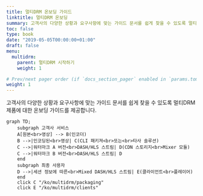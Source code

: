 ```yaml
---
title: 멀티DRM 온보딩 가이드
linktitle: 멀티DRM 온보딩
summary: 고객사의 다양한 상황과 요구사항에 맞는 가이드 문서를 쉽게 찾을 수 있도록 멀티DRM 제품에 대한 온보딩 가이드를 제공합니다.
toc: false
type: book
date: "2019-05-05T00:00:00+01:00"
draft: false
menu:
  multidrm:
    parent: 멀티DRM 시작하기
    weight: 1

# Prev/next pager order (if `docs_section_pager` enabled in `params.toml`)
weight: 1
---
```


고객사의 다양한 상황과 요구사항에 맞는 가이드 문서를 쉽게 찾을 수 있도록 멀티DRM 제품에 대한 온보딩 가이드를 제공합니다.

```mermaid
graph TD;
    subgraph 고객사 서비스
    A[원본<br>영상] --> B(인코더)
    B -->|인코딩된<br>영상| C(CLI 패키져<br>또는<br>타사 솔루션)
    C -->|워터마크 A 버전<br>DASH/HLS 스트림| D(CDN 스토리지<br>Mixer 모듈)
    C -->|워터마크 B 버전<br>DASH/HLS 스트림| D
    end
    subgraph 최종 사용자
    D -->|세션 정보에 따른<br>Mixed DASH/HLS 스트림| E(클라이언트<br>플레이어)
    end
    click C "/ko/multidrm/packaging"
    click E "/ko/multidrm/clients"
```
